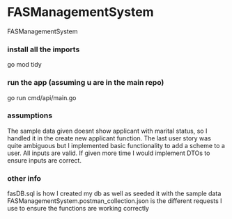# FASManagementSystem

FASManagementSystem

### install all the imports

go mod tidy

### run the app (assuming u are in the main repo)

go run cmd/api/main.go

### assumptions

The sample data given doesnt show applicant with marital status, so I handled it in the create new applicant function.
The last user story was quite ambiguous but I implemented basic functionality to add a scheme to a user.
All inputs are valid. If given more time I would implement DTOs to ensure inputs are correct.

### other info

fasDB.sql is how I created my db as well as seeded it with the sample data
FASManagementSystem.postman_collection.json is the different requests I use to ensure the functions are working correctly
